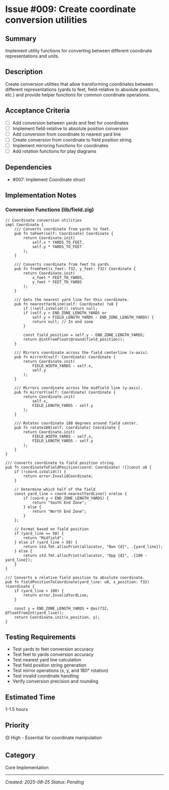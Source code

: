 # Issue #009: Create coordinate conversion utilities

## Summary
Implement utility functions for converting between different coordinate representations and units.

## Description
Create conversion utilities that allow transforming coordinates between different representations (yards to feet, field-relative to absolute positions, etc.) and provide helper functions for common coordinate operations.

## Acceptance Criteria
- [ ] Add conversion between yards and feet for coordinates
- [ ] Implement field-relative to absolute position conversion
- [ ] Add conversion from coordinate to nearest yard line
- [ ] Create conversion from coordinate to field position string
- [ ] Implement mirroring functions for coordinates
- [ ] Add rotation functions for play diagrams

## Dependencies
- #007: Implement Coordinate struct

## Implementation Notes

### Conversion Functions (lib/field.zig)
```zig
// Coordinate conversion utilities
impl Coordinate {
    /// Converts coordinate from yards to feet.
    pub fn toFeet(self: Coordinate) Coordinate {
        return Coordinate.init(
            self.x * YARDS_TO_FEET,
            self.y * YARDS_TO_FEET
        );
    }
    
    /// Converts coordinate from feet to yards.
    pub fn fromFeet(x_feet: f32, y_feet: f32) Coordinate {
        return Coordinate.init(
            x_feet * FEET_TO_YARDS,
            y_feet * FEET_TO_YARDS
        );
    }
    
    /// Gets the nearest yard line for this coordinate.
    pub fn nearestYardLine(self: Coordinate) ?u8 {
        if (!self.isValid()) return null;
        if (self.y < END_ZONE_LENGTH_YARDS or 
            self.y > FIELD_LENGTH_YARDS - END_ZONE_LENGTH_YARDS) {
            return null; // In end zone
        }
        
        const field_position = self.y - END_ZONE_LENGTH_YARDS;
        return @intFromFloat(@round(field_position));
    }
    
    /// Mirrors coordinate across the field centerline (x-axis).
    pub fn mirrorX(self: Coordinate) Coordinate {
        return Coordinate.init(
            FIELD_WIDTH_YARDS - self.x,
            self.y
        );
    }
    
    /// Mirrors coordinate across the midfield line (y-axis).
    pub fn mirrorY(self: Coordinate) Coordinate {
        return Coordinate.init(
            self.x,
            FIELD_LENGTH_YARDS - self.y
        );
    }
    
    /// Rotates coordinate 180 degrees around field center.
    pub fn rotate180(self: Coordinate) Coordinate {
        return Coordinate.init(
            FIELD_WIDTH_YARDS - self.x,
            FIELD_LENGTH_YARDS - self.y
        );
    }
}

/// Converts coordinate to field position string.
pub fn coordinateToFieldPosition(coord: Coordinate) ![]const u8 {
    if (!coord.isValid()) {
        return error.InvalidCoordinate;
    }
    
    // Determine which half of the field
    const yard_line = coord.nearestYardLine() orelse {
        if (coord.y < END_ZONE_LENGTH_YARDS) {
            return "South End Zone";
        } else {
            return "North End Zone";
        }
    };
    
    // Format based on field position
    if (yard_line == 50) {
        return "Midfield";
    } else if (yard_line < 50) {
        return std.fmt.allocPrint(allocator, "Own {d}", .{yard_line});
    } else {
        return std.fmt.allocPrint(allocator, "Opp {d}", .{100 - yard_line});
    }
}

/// Converts a relative field position to absolute coordinate.
pub fn fieldPositionToCoordinate(yard_line: u8, x_position: f32) !Coordinate {
    if (yard_line > 100) {
        return error.InvalidYardLine;
    }
    
    const y = END_ZONE_LENGTH_YARDS + @as(f32, @floatFromInt(yard_line));
    return Coordinate.init(x_position, y);
}
```

## Testing Requirements
- Test yards to feet conversion accuracy
- Test feet to yards conversion accuracy
- Test nearest yard line calculation
- Test field position string generation
- Test mirror operations (x, y, and 180° rotation)
- Test invalid coordinate handling
- Verify conversion precision and rounding

## Estimated Time
1-1.5 hours

## Priority
🟡 High - Essential for coordinate manipulation

## Category
Core Implementation

---
*Created: 2025-08-25*
*Status: Pending*